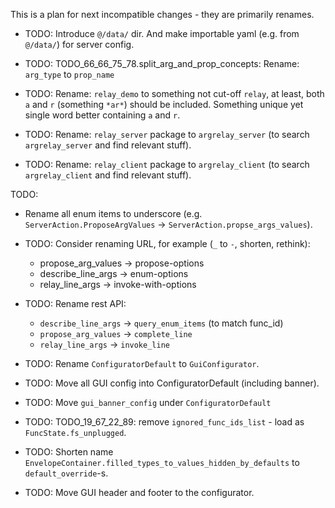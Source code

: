 
This is a plan for next incompatible changes - they are primarily renames.

*   TODO: Introduce `@/data/` dir. And make importable yaml (e.g. from `@/data/`) for server config.

*   TODO: TODO_66_66_75_78.split_arg_and_prop_concepts: Rename: `arg_type` to `prop_name`

*   TODO: Rename: `relay_demo` to something not cut-off `relay`, at least, both `a` and `r` (something `*ar*`) should be included.
          Something unique yet single word better containing `a` and `r`.

*   TODO: Rename: `relay_server` package to `argrelay_server` (to search `argrelay_server` and find relevant stuff).
*   TODO: Rename: `relay_client` package to `argrelay_client` (to search `argrelay_client` and find relevant stuff).

TODO:
*   Rename all enum items to underscore (e.g. `ServerAction.ProposeArgValues` -> `ServerAction.propse_args_values`).
*   TODO: Consider renaming URL, for example (`_` to `-`, shorten, rethink):
    *   propose_arg_values -> propose-options
    *   describe_line_args -> enum-options
    *   relay_line_args -> invoke-with-options
*   TODO: Rename rest API:
    *   `describe_line_args` -> `query_enum_items` (to match func_id)
    *   `propose_arg_values` -> `complete_line`
    *   `relay_line_args` -> `invoke_line`

*   TODO: Rename `ConfiguratorDefault` to `GuiConfigurator`.
*   TODO: Move all GUI config into ConfiguratorDefault (including banner).
*   TODO: Move `gui_banner_config` under `ConfiguratorDefault`

*   TODO: TODO_19_67_22_89: remove `ignored_func_ids_list` - load as `FuncState.fs_unplugged`.

*   TODO: Shorten name `EnvelopeContainer.filled_types_to_values_hidden_by_defaults` to `default_override`-s.

*   TODO: Move GUI header and footer to the configurator.
